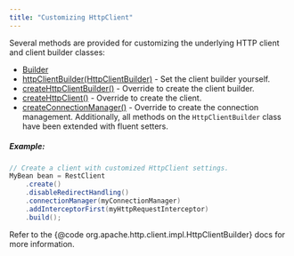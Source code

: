 ```yaml
---
title: "Customizing HttpClient"
---
```


Several methods are provided for customizing the underlying HTTP client and client builder classes:
- [Builder](../apidocs/org/apache/juneau/rest/client/RestClient/Builder.html)
- [httpClientBuilder(HttpClientBuilder)](../apidocs/org/apache/juneau/rest/client/RestClient/Builder.html#httpClientBuilder(HttpClientBuilder)) - Set the client builder yourself.
- [createHttpClientBuilder()](../apidocs/org/apache/juneau/rest/client/RestClient/Builder.html#createHttpClientBuilder()) - Override to create the client builder.
- [createHttpClient()](../apidocs/org/apache/juneau/rest/client/RestClient/Builder.html#createHttpClient()) - Override to create the client.
- [createConnectionManager()](../apidocs/org/apache/juneau/rest/client/RestClient/Builder.html#createConnectionManager()) - Override to create the connection management.
Additionally, all methods on the `HttpClientBuilder` class have been extended with fluent setters.
##### Example:
```java
// Create a client with customized HttpClient settings.
MyBean bean = RestClient
    .create()
    .disableRedirectHandling()
    .connectionManager(myConnectionManager)
    .addInterceptorFirst(myHttpRequestInterceptor)
    .build();
```
Refer to the \{@code org.apache.http.client.impl.HttpClientBuilder\} docs for more information.
